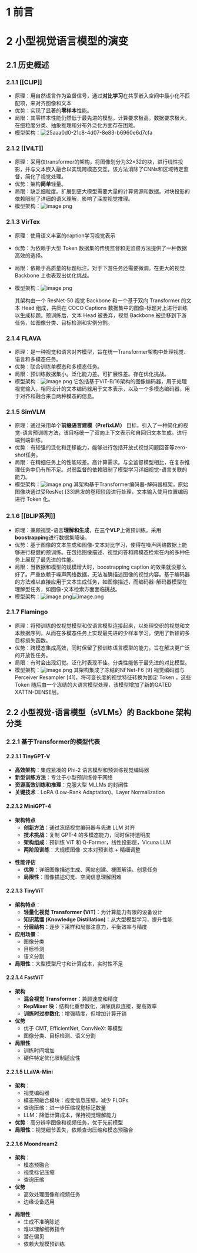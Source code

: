 # 1 前言
# 2 小型视觉语言模型的演变
## 2.1 历史概述
### 2.1.1 [[CLIP]]

* 原理：用自然语言作为监督信号，通过**对比学习**在共享嵌入空间中最小化不匹配项，来对齐图像和文本
* 优势：实现了显著的**零样本**性能。
* 局限：其零样本性能仍然低于最先进的模型。计算要求极高。数据要求极大。在细粒度分类、抽象推理和分布外泛化方面存在困难。
* 模型架构：![25aaa0d0-21c8-4d07-8e83-b6960e6d7cfa](file:///C:/Users/Lenovo/Pictures/Typedown/25aaa0d0-21c8-4d07-8e83-b6960e6d7cfa.png)

### 2.1.2 [[ViLT]]

* 原理：采用仅transformer的架构，将图像划分为32×32的块，进行线性投影，并与文本嵌入融合以实现跨模态交互。该方法消除了CNNs和区域特定监督，简化了视觉处理。
* 优势：架构**简单**轻量。
* 局限：缺乏细粒度。扩展到更大模型需要大量的计算资源和数据。对块投影的依赖限制了详细的语义理解，影响了深度视觉推理。
* 模型架构：![image.png](https://youki-1330066034.cos.ap-guangzhou.myqcloud.com/machine-learning/202504250912685.png)

### 2.1.3 VirTex

* 原理：使用语义丰富的caption学习视觉表示
* 优势：为依赖于大型 Token 数据集的传统监督和无监督方法提供了一种数据高效的选择。
* 局限：依赖于高质量的标题标注。对于下游任务还需要微调。在更大的视觉 Backbone 上也表现出优化挑战。
* 模型架构：![image.png](https://youki-1330066034.cos.ap-guangzhou.myqcloud.com/machine-learning/202504251000923.png)


	其架构由一个 ResNet-50 视觉 Backbone 和一个基于双向 Transformer 的文本 Head 组成，共同在 COCO Captions 数据集中的图像-标题对上进行训练以生成标题。预训练后，文本 Head 被丢弃，视觉 Backbone 被迁移到下游任务，如图像分类、目标检测和实例分割。

### 2.1.4 FLAVA

* 原理：是一种视觉和语言对齐模型，旨在统一Transformer架构中处理视觉、语言和多模态任务。
* 优势：联合训练单模态和多模态任务。
* 局限：预训练数据集小。泛化能力差。可扩展性差。存在优化挑战。
* 模型架构：![image.png](https://youki-1330066034.cos.ap-guangzhou.myqcloud.com/machine-learning/202504251012284.png)
	它包括基于ViT-B/16架构的图像编码器，用于处理视觉输入，相同设计的文本编码器用于文本表示，以及一个多模态编码器，用于对齐和融合来自两种模态的信息。
### 2.1.5 SimVLM

* 原理：通过采用单个**前缀语言建模（PrefixLM）** 目标，引入了一种简化的视觉-语言预训练方法，该目标统一了双向上下文表示和自回归文本生成。进行端到端训练。
* 优势：有较强的泛化和迁移能力，能够进行包括开放式视觉问题回答等zero-shot任务。
* 局限：在精细任务上的性能较差。高计算需求。与全监督模型相比，在复杂推理任务中仍有所不足。对弱监督的依赖限制了模型学习详细视觉-语言关联的能力。
* 模型架构：![image.png](https://youki-1330066034.cos.ap-guangzhou.myqcloud.com/machine-learning/202504251026178.png)
	其架构基于Transformer编码器-解码器框架，原始图像块通过受ResNet [33]启发的卷积阶段进行处理，文本输入使用位置编码进行 Token 化。
### 2.1.6 [[BLIP系列]]

* 原理：兼顾视觉-语言**理解和生成**，在**三个VLP**上做预训练。采用**boostrapping**进行数据集降噪。
* 优势：基于图像的文本生成和图像-文本对比学习，使得在噪声网络数据上能够进行稳健的预训练。在包括图像描述、视觉问答和跨模态检索在内的多种任务上展现了最先进的性能。
* 局限：当数据和模型的规模增大时，boostrapping caption 的效果就没那么好了。严重依赖于噪声网络数据，无法准确描述图像的视觉内容。基于编码器的方法难以直接应用于文本生成任务，如图像描述，而编码器-解码器模型在理解型任务，如图像-文本检索方面面临挑战。
* 模型架构：![image.png](https://youki-1330066034.cos.ap-guangzhou.myqcloud.com/machine-learning/202504242049115.png)![image.png](https://youki-1330066034.cos.ap-guangzhou.myqcloud.com/machine-learning/202504242143382.png)
### 2.1.7 Flamingo

* 原理：将预训练的仅视觉模型和仅语言模型连接起来，以处理交织的视觉和文本数据序列，从而在多模态任务上实现最先进的少样本学习。使用了新颖的多目标损失函数。
* 优势：跨模态集成高效，同时保留了预训练语言模型的能力。旨在解决更广泛的开放性任务。
* 局限：有时会出现幻觉。泛化时表现不佳。分类性能低于最先进的对比模型。
* 模型架构：![image.png](https://youki-1330066034.cos.ap-guangzhou.myqcloud.com/machine-learning/202504251049552.png)
	其架构集成了冻结的NFNet-F6 [9] 视觉编码器与Perceiver Resampler [41]，将可变长度的视觉特征转换为固定 Token ，这些 Token 随后由一个冻结的大语言模型处理，该模型增加了新的GATED XATTN-DENSE层。

## 2.2 小型视觉-语言模型（sVLMs）的 Backbone 架构分类

### 2.2.1 基于Transformer的模型代表

#### 2.2.1.1 TinyGPT-V

* **高效架构**：集成紧凑的 Phi-2 语言模型和预训练视觉编码器
* **新型训练方法**：专注于小型预训练骨干网络
* **资源高效训练和推理**：克服大型 MLLMs 的封闭性
* **关键技术**：LoRA (Low-Rank Adaptation)、Layer Normalization

#### 2.2.1.2 MiniGPT-4

* **架构特点** 
	- **创新方法**：通过冻结视觉编码器与先进 LLM 对齐
	- **技术挑战**：复制 GPT-4 的多模态能力，同时保持透明度
	- **架构组成**：预训练 ViT 和 Q-Former，线性投影层，Vicuna LLM
	- **两阶段训练**：大规模图像-文本对预训练 + 精细调整
- **性能评估**
	- **优势**：详细图像描述生成、网站创建、梗图解读、创意任务
	- **局限性**：图像描述幻觉、空间信息理解困难

#### 2.2.1.3 TinyViT

* **架构特点**：
	* **轻量化视觉 Transformer (ViT)**：为计算能力有限的设备设计
	* **知识蒸馏 (Knowledge Distillation)**：从大型模型学习，提升性能
	* **分层结构**：逐步下采样和局部注意力，平衡效率与精度
* **应用场景**：
	- 图像分类
	- 目标检测
	- 语义分割
* **局限性**：大型模型尺寸和计算成本，实时性不足

#### 2.2.1.4 FastViT

* **架构**
	* **混合视觉 Transformer**：兼顾速度和精度
	* **RepMixer 块**：结构化重参数化，消除跳跃连接，提高效率
	* **训练时过参数化**：增强精度，但增加计算开销
* **优势**
	- 优于 CMT, EfficientNet, ConvNeXt 等模型
	- 图像分类、目标检测、语义分割
* **局限性**
	- 训练时间增加
	- 硬件特定优化限制适应性

#### 2.2.1.5 LLaVA-Mini

* **架构**：
	* 视觉编码器
	* 模态预融合模块：视觉信息压缩，减少 FLOPs
	* 查询压缩：进一步压缩视觉标记数量
	* LLM：降低计算成本，保持视觉理解能力
* **优势**：高分辨率图像和视频任务，优于先前模型
* **局限性**：视觉细节丢失，依赖查询压缩和模态预融合

#### 2.2.1.6 Moondream2

* **架构**：
	* 模态预融合
	* 视觉标记压缩
	* 查询压缩
* **优势**
	- 高效处理图像和视频任务
	- 边缘设备适用
- **局限性**
	- 生成不准确陈述
	- 难以理解细微指令
	- 潜在偏见
	- 依赖大规模预训练
